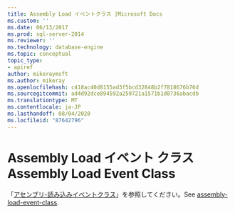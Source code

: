```yaml
---
title: Assembly Load イベントクラス |Microsoft Docs
ms.custom: ''
ms.date: 06/13/2017
ms.prod: sql-server-2014
ms.reviewer: ''
ms.technology: database-engine
ms.topic: conceptual
topic_type:
- apiref
author: mikeraymsft
ms.author: mikeray
ms.openlocfilehash: c418ac40d8155ad3f5bcd32848b2f7818676b76d
ms.sourcegitcommit: ad4d92dce894592a259721a1571b1d8736abacdb
ms.translationtype: MT
ms.contentlocale: ja-JP
ms.lasthandoff: 08/04/2020
ms.locfileid: "87642796"
---
```

# <a name="assembly-load-event-class"></a><span data-ttu-id="3b81d-102">Assembly Load イベント クラス</span><span class="sxs-lookup"><span data-stu-id="3b81d-102">Assembly Load Event Class</span></span>
  <span data-ttu-id="3b81d-103">「[アセンブリ-読み込みイベントクラス](../../database-engine/assembly-load-event-class.md)」を参照してください。</span><span class="sxs-lookup"><span data-stu-id="3b81d-103">See [assembly-load-event-class](../../database-engine/assembly-load-event-class.md).</span></span>  
